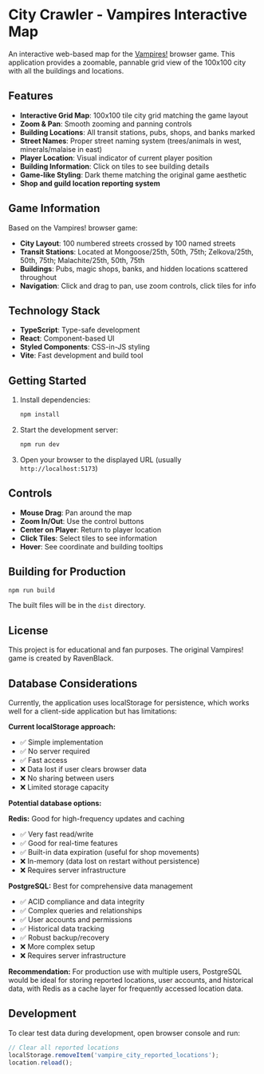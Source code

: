# City Crawler - Vampires Interactive Map

An interactive web-based map for the [Vampires!](https://quiz.ravenblack.net/blood.pl) browser game. This application provides a zoomable, pannable grid view of the 100x100 city with all the buildings and locations.

## Features

- **Interactive Grid Map**: 100x100 tile city grid matching the game layout
- **Zoom & Pan**: Smooth zooming and panning controls
- **Building Locations**: All transit stations, pubs, shops, and banks marked
- **Street Names**: Proper street naming system (trees/animals in west, minerals/malaise in east)
- **Player Location**: Visual indicator of current player position
- **Building Information**: Click on tiles to see building details
- **Game-like Styling**: Dark theme matching the original game aesthetic
- **Shop and guild location reporting system**

## Game Information

Based on the Vampires! browser game:
- **City Layout**: 100 numbered streets crossed by 100 named streets
- **Transit Stations**: Located at Mongoose/25th, 50th, 75th; Zelkova/25th, 50th, 75th; Malachite/25th, 50th, 75th
- **Buildings**: Pubs, magic shops, banks, and hidden locations scattered throughout
- **Navigation**: Click and drag to pan, use zoom controls, click tiles for info

## Technology Stack

- **TypeScript**: Type-safe development
- **React**: Component-based UI
- **Styled Components**: CSS-in-JS styling
- **Vite**: Fast development and build tool

## Getting Started

1. Install dependencies:
   ```bash
   npm install
   ```

2. Start the development server:
   ```bash
   npm run dev
   ```

3. Open your browser to the displayed URL (usually `http://localhost:5173`)

## Controls

- **Mouse Drag**: Pan around the map
- **Zoom In/Out**: Use the control buttons
- **Center on Player**: Return to player location
- **Click Tiles**: Select tiles to see information
- **Hover**: See coordinate and building tooltips

## Building for Production

```bash
npm run build
```

The built files will be in the `dist` directory.

## License

This project is for educational and fan purposes. The original Vampires! game is created by RavenBlack.

## Database Considerations

Currently, the application uses localStorage for persistence, which works well for a client-side application but has limitations:

**Current localStorage approach:**
- ✅ Simple implementation
- ✅ No server required
- ✅ Fast access
- ❌ Data lost if user clears browser data
- ❌ No sharing between users
- ❌ Limited storage capacity

**Potential database options:**

**Redis:** Good for high-frequency updates and caching
- ✅ Very fast read/write
- ✅ Good for real-time features
- ✅ Built-in data expiration (useful for shop movements)
- ❌ In-memory (data lost on restart without persistence)
- ❌ Requires server infrastructure

**PostgreSQL:** Best for comprehensive data management
- ✅ ACID compliance and data integrity
- ✅ Complex queries and relationships
- ✅ User accounts and permissions
- ✅ Historical data tracking
- ✅ Robust backup/recovery
- ❌ More complex setup
- ❌ Requires server infrastructure

**Recommendation:** For production use with multiple users, PostgreSQL would be ideal for storing reported locations, user accounts, and historical data, with Redis as a cache layer for frequently accessed location data.

## Development

To clear test data during development, open browser console and run:
```javascript
// Clear all reported locations
localStorage.removeItem('vampire_city_reported_locations');
location.reload();
```